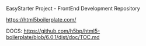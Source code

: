 EasyStarter Project - FrontEnd Development Repository

https://html5boilerplate.com/

DOCS: https://github.com/h5bp/html5-boilerplate/blob/6.0.1/dist/doc/TOC.md
